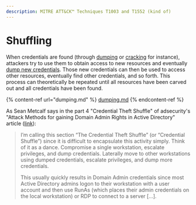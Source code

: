 ```yaml
---
description: MITRE ATT&CK™ Techniques T1003 and T1552 (kind of)
---
```


# Shuffling

When credentials are found (through [dumping](dumping.md) or [cracking](cracking.md) for instance), attackers try to use them to obtain access to new resources and eventually [dump new credentials](dumping.md). Those new credentials can then be used to access other resources, eventually find other credentials, and so forth. This process can theoretically be repeated until all resources have been carved out and all credentials have been found.

{% content-ref url="dumping.md" %}
[dumping.md](dumping.md)
{% endcontent-ref %}

As Sean Metcalf says in the part 4 "Credential Theft Shuffle" of adsecurity's "Attack Methods for gaining Domain Admin Rights in Active Directory" article ([link](https://adsecurity.org/?p=2362)):

> I’m calling this section “The Credential Theft Shuffle” (or “Credential Shuffle”) since it is difficult to encapsulate this activity simply. Think of it as a dance. Compromise a single workstation, escalate privileges, and dump credentials. Laterally move to other workstations using dumped credentials, escalate privileges, and dump more credentials.
>
> This usually quickly results in Domain Admin credentials since most Active Directory admins logon to their workstation with a user account and then use RunAs (which places their admin credentials on the local workstation) or RDP to connect to a server \[...].
